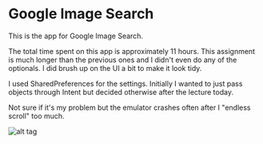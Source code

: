 Google Image Search
===================

This is the app for Google Image Search. 

The total time spent on this app is approximately 11 hours. This assignment is much longer than the previous ones and I didn't even do any of the optionals. I did brush up on the UI a bit to make it look tidy.

I used SharedPreferences for the settings. Initially I wanted to just pass objects through Intent but decided otherwise after the lecture today.

Not sure if it's my problem but the emulator crashes often after I "endless scroll" too much.

![alt tag](https://github.com/wct0324/GoogleImageSearch/blob/master/Walkthrough_20141118.gif)